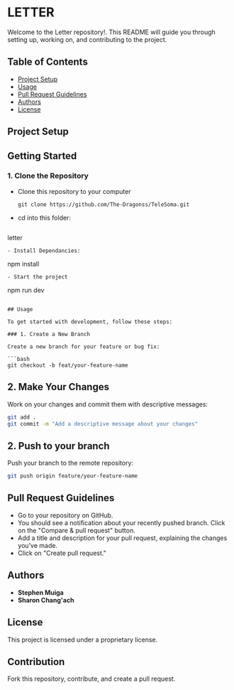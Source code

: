 # LETTER

Welcome to the Letter repository!. This README will guide you through setting up, working on, and contributing to the project.

## Table of Contents

- [Project Setup](#project-setup)
- [Usage](#usage)
- [Pull Request Guidelines](#pull-request-guidelines)
- [Authors](#authors)
- [License](#license)

## Project Setup
## Getting Started
### 1. Clone the Repository

- Clone this repository to your computer
  ```
  git clone https://github.com/The-Dragonss/TeleSoma.git
  ```
- cd into this folder:
  ```
letter
  ```
- Install Dependancies:
  ```
  npm install
   ```
- Start the project
   ```
  npm run dev
   ```

## Usage

To get started with development, follow these steps:

### 1. Create a New Branch

Create a new branch for your feature or bug fix:

```bash
git checkout -b feat/your-feature-name
```
## 2. Make Your Changes

Work on your changes and commit them with descriptive messages:

```bash
git add .
git commit -m "Add a descriptive message about your changes"
```
## 2. Push to your branch

Push your branch to the remote repository:

```bash
git push origin feature/your-feature-name
```

## Pull Request Guidelines
- Go to your repository on GitHub.
- You should see a notification about your recently pushed branch. Click on the "Compare & pull request" button.
- Add a title and description for your pull request, explaining the changes you’ve made.
- Click on "Create pull request."

## Authors
- **Stephen Muiga** 
- **Sharon Chang'ach**

## License

This project is licensed under a proprietary license. 

## Contribution

Fork this repository, contribute, and create a pull request.